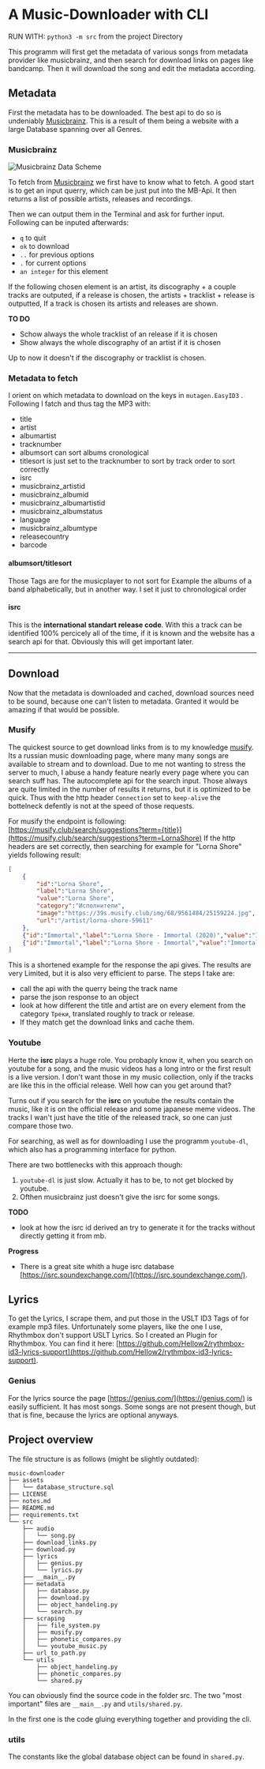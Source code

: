 # A Music-Downloader with CLI

RUN WITH: `python3 -m src` from the project Directory

This programm will first get the metadata of various songs from metadata provider like musicbrainz, and then search for download links on pages like bandcamp. Then it will download the song and edit the metadata according.

## Metadata

First the metadata has to be downloaded. The best api to do so is undeniably [Musicbrainz](musicbrainz.org/). This is a result of them being a website with a large Database spanning over all Genres.

### Musicbrainz

![Musicbrainz Data Scheme](https://wiki.musicbrainz.org/-/images/9/9e/pymb3-model-core.png)

To fetch from [Musicbrainz](musicbrainz.org/) we first have to know what to fetch. A good start is to get an input querry, which can be just put into the MB-Api. It then returns a list of possible artists, releases and recordings.

Then we can output them in the Terminal and ask for further input. Following can be inputed afterwards:

- `q` to quit
- `ok` to download
- `..` for previous options 
- `.` for current options
- `an integer` for this element

If the following chosen element is an artist, its discography + a couple tracks are outputed, if a release is chosen, the artists + tracklist + release is outputted, If a track is chosen its artists and releases are shown.

**TO DO**

- Schow always the whole tracklist of an release if it is chosen
- Show always the whole discography of an artist if it is chosen

Up to now it doesn't if the discography or tracklist is chosen.

### Metadata to fetch

I orient on which metadata to download on the keys in `mutagen.EasyID3` . Following I fatch and thus tag the MP3 with:
- title
- artist
- albumartist
- tracknumber
- albumsort can sort albums cronological
- titlesort is just set to the tracknumber to sort by track order to sort correctly
- isrc
- musicbrainz_artistid
- musicbrainz_albumid
- musicbrainz_albumartistid
- musicbrainz_albumstatus
- language
- musicbrainz_albumtype
- releasecountry
- barcode

#### albumsort/titlesort

Those Tags are for the musicplayer to not sort for Example the albums of a band alphabetically, but in another way. I set it just to chronological order

#### isrc

This is the **international standart release code**. With this a track can be identified 100% percicely all of the time, if it is known and the website has a search api for that. Obviously this will get important later.

---

## Download

Now that the metadata is downloaded and cached, download sources need to be sound, because one can't listen to metadata. Granted it would be amazing if that would be possible. 

### Musify

The quickest source to get download links from is to my knowledge [musify](https://musify.club/). Its a russian music downloading page, where many many songs are available to stream and to download. Due to me not wanting to stress the server to much, I abuse a handy feature nearly every page where you can search suff has. The autocomplete api for the search input. Those always are quite limited in the number of results it returns, but it is optimized to be quick. Thus with the http header `Connection` set to `keep-alive` the bottelneck defently is not at the speed of those requests.

For musify the endpoint is following: [https://musify.club/search/suggestions?term={title}](https://musify.club/search/suggestions?term=LornaShore) If the http headers are set correctly, then searching for example for "Lorna Shore" yields following result:

```json
[
    {
        "id":"Lorna Shore",
        "label":"Lorna Shore",
        "value":"Lorna Shore",
        "category":"Исполнители",
        "image":"https://39s.musify.club/img/68/9561484/25159224.jpg",
        "url":"/artist/lorna-shore-59611"       
    },
    {"id":"Immortal","label":"Lorna Shore - Immortal (2020)","value":"Immortal","category":"Релизы","image":"https://39s-a.musify.club/img/70/20335517/52174338.jpg","url":"/release/lorna-shore-immortal-2020-1241300"},
    {"id":"Immortal","label":"Lorna Shore - Immortal","value":"Immortal","category":"Треки","image":"","url":"/track/lorna-shore-immortal-12475071"}
]
```

This is a shortened example for the response the api gives. The results are very Limited, but it is also very efficient to parse. The steps I take are:

- call the api with the querry being the track name
- parse the json response to an object
- look at how different the title and artist are on every element from the category `Треки`, translated roughly to track or release.
- If they match get the download links and cache them.

### Youtube

Herte the **isrc** plays a huge role. You probaply know it, when you search on youtube for a song, and the music videos has a long intro or the first result is a live version. I don't want those in my music collection, only if the tracks are like this in the official release. Well how can you get around that?

Turns out if you search for the **isrc** on youtube the results contain the music, like it is on the official release and some japanese meme videos. The tracks I wan't just have the title of the released track, so one can just compare those two.

For searching, as well as for downloading I use the programm `youtube-dl`, which also has a programming interface for python.

There are two bottlenecks with this approach though:
1. `youtube-dl` is just slow. Actually it has to be, to not get blocked by youtube.
2. Ofthen musicbrainz just doesn't give the isrc for some songs.

**TODO**
- look at how the isrc id derived an try to generate it for the tracks without directly getting it from mb.


**Progress**
- There is a great site whith a huge isrc database [https://isrc.soundexchange.com/](https://isrc.soundexchange.com/).


## Lyrics

To get the Lyrics, I scrape them, and put those in the USLT ID3 Tags of for example mp3 files. Unfortunately some players, like the one I use, Rhythmbox don't support USLT Lyrics. So I created an Plugin for Rhythmbox. You can find it here: [https://github.com/HeIIow2/rythmbox-id3-lyrics-support](https://github.com/HeIIow2/rythmbox-id3-lyrics-support).

### Genius

For the lyrics source the page [https://genius.com/](https://genius.com/) is easily sufficient. It has most songs. Some songs are not present though, but that is fine, because the lyrics are optional anyways.

## Project overview

The file structure is as follows (might be slightly outdated):

```
music-downloader
├── assets
│   └── database_structure.sql
├── LICENSE
├── notes.md
├── README.md
├── requirements.txt
└── src
    ├── audio
    │   └── song.py
    ├── download_links.py
    ├── download.py
    ├── lyrics
    │   ├── genius.py
    │   └── lyrics.py
    ├── __main__.py
    ├── metadata
    │   ├── database.py
    │   ├── download.py
    │   ├── object_handeling.py
    │   └── search.py
    ├── scraping
    │   ├── file_system.py
    │   ├── musify.py
    │   ├── phonetic_compares.py
    │   └── youtube_music.py
    ├── url_to_path.py
    └── utils
        ├── object_handeling.py
        ├── phonetic_compares.py
        └── shared.py

```

You can obviously find the source code in the folder src. The two "most important" files are `__main__.py` and `utils/shared.py`.

In the first one is the code gluing everything together and providing the cli.

### utils

The constants like the global database object can be found in `shared.py`.
